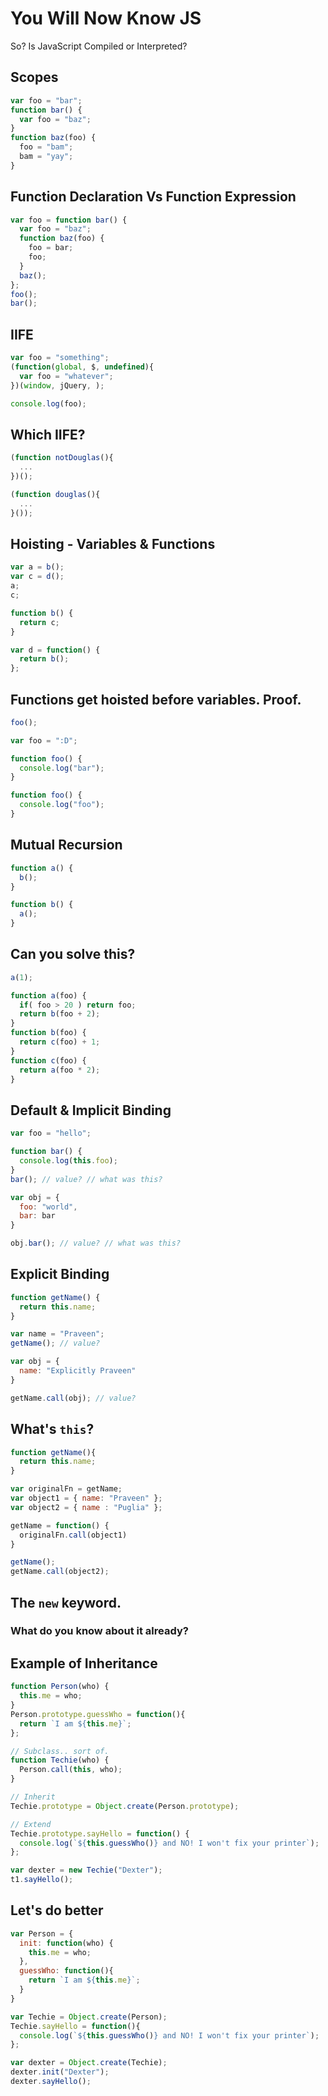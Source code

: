 # You Will Now Know JS

So? Is JavaScript Compiled or Interpreted?

## Scopes
```js
var foo = "bar";
function bar() {
  var foo = "baz";
}
function baz(foo) {
  foo = "bam";
  bam = "yay";
}
```

## Function Declaration Vs Function Expression
```js
var foo = function bar() {
  var foo = "baz";
  function baz(foo) {
    foo = bar;
    foo;
  }
  baz();
};
foo();
bar();

```

## IIFE
```js
var foo = "something";
(function(global, $, undefined){
  var foo = "whatever";
})(window, jQuery, );

console.log(foo);
```

## Which IIFE?
```js
(function notDouglas(){
  ...
})();

(function douglas(){
  ...
}());
```

## Hoisting - Variables & Functions
```js
var a = b();
var c = d();
a;
c;

function b() {
  return c;
}

var d = function() {
  return b();
};
```

## Functions get hoisted before variables. Proof.
```js
foo();

var foo = ":D";

function foo() {
  console.log("bar");
}

function foo() {
  console.log("foo");
}
```

## Mutual Recursion
```js
function a() {
  b();
}

function b() {
  a();
}
```

## Can you solve this?
```js
a(1);

function a(foo) {
  if( foo > 20 ) return foo;
  return b(foo + 2);
}
function b(foo) {
  return c(foo) + 1;
}
function c(foo) {
  return a(foo * 2);
}
```

## Default & Implicit Binding
```js
var foo = "hello";

function bar() {
  console.log(this.foo);
}
bar(); // value? // what was this?

var obj = {
  foo: "world",
  bar: bar
}

obj.bar(); // value? // what was this?
```

## Explicit Binding
```js
function getName() {
  return this.name;
}

var name = "Praveen";
getName(); // value?

var obj = {
  name: "Explicitly Praveen"
}

getName.call(obj); // value?
```

## What's `this`?
```js
function getName(){
  return this.name;
}

var originalFn = getName;
var object1 = { name: "Praveen" };
var object2 = { name : "Puglia" };

getName = function() {
  originalFn.call(object1)
}

getName();
getName.call(object2);
```
## The `new` keyword. 
### What do you know about it already? 

## Example of Inheritance 
```js
function Person(who) {
  this.me = who;
}
Person.prototype.guessWho = function(){
  return `I am ${this.me}`;
};

// Subclass.. sort of.
function Techie(who) {
  Person.call(this, who);
}

// Inherit
Techie.prototype = Object.create(Person.prototype);

// Extend
Techie.prototype.sayHello = function() {
  console.log(`${this.guessWho()} and NO! I won't fix your printer`);
};

var dexter = new Techie("Dexter");
t1.sayHello();
```

## Let's do better
```js
var Person = {
  init: function(who) {
    this.me = who;
  },
  guessWho: function(){
    return `I am ${this.me}`;
  }
}

var Techie = Object.create(Person);
Techie.sayHello = function(){
  console.log(`${this.guessWho()} and NO! I won't fix your printer`);
};

var dexter = Object.create(Techie);
dexter.init("Dexter");
dexter.sayHello();
```




